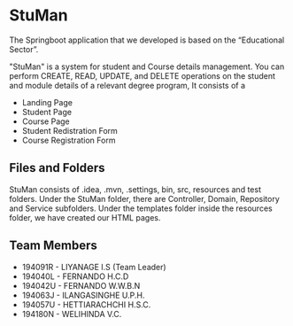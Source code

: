 # StuMan

The Springboot application that we developed is based on the “Educational Sector”.

"StuMan" is a system for student and Course details management. You can perform CREATE, READ, UPDATE, and DELETE operations on the student and module details of a relevant degree program, It consists of a 

- Landing Page
- Student Page
- Course Page
- Student Redistration Form 
- Course Registration Form

## Files and Folders

StuMan consists of .idea, .mvn, .settings, bin, src, resources and test folders. Under the StuMan folder, there are Controller, Domain, Repository and Service subfolders. Under the templates folder inside the resources folder, we have created our HTML pages.

## Team Members 

- 194091R - LIYANAGE I.S (Team Leader)
- 194040L - FERNANDO H.C.D
- 194042U - FERNANDO W.W.B.N
- 194063J - ILANGASINGHE U.P.H.
- 194057U - HETTIARACHCHI H.S.C.
- 194180N - WELIHINDA V.C.



